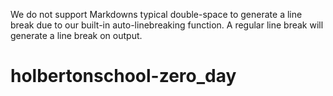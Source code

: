 We do not support Markdowns typical double-space to generate a line break due to our built-in auto-linebreaking function. A regular line break will generate a line break on output.


# holbertonschool-zero_day
